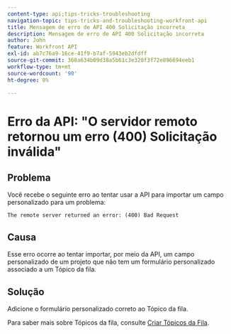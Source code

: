 ```yaml
---
content-type: api;tips-tricks-troubleshooting
navigation-topic: tips-tricks-and-troubleshooting-workfront-api
title: Mensagem de erro de API 400 Solicitação incorreta
description: Mensagem de erro de API 400 Solicitação incorreta
author: John
feature: Workfront API
exl-id: ab7c76a9-16ce-41f9-b7af-5943eb2dfdff
source-git-commit: 368a634b09d38a5b61c3e320f3f72e896694eeb1
workflow-type: tm+mt
source-wordcount: '90'
ht-degree: 0%

---
```



# Erro da API: &quot;O servidor remoto retornou um erro (400) Solicitação inválida&quot;

## Problema

Você recebe o seguinte erro ao tentar usar a API para importar um campo personalizado para um problema:

`The remote server returned an error: (400) Bad Request`

## Causa

Esse erro ocorre ao tentar importar, por meio da API, um campo personalizado de um projeto que não tem um formulário personalizado associado a um Tópico da fila.

## Solução

Adicione o formulário personalizado correto ao Tópico da fila.

Para saber mais sobre Tópicos da fila, consulte [Criar Tópicos da Fila](../../manage-work/requests/create-and-manage-request-queues/create-queue-topics.md).
